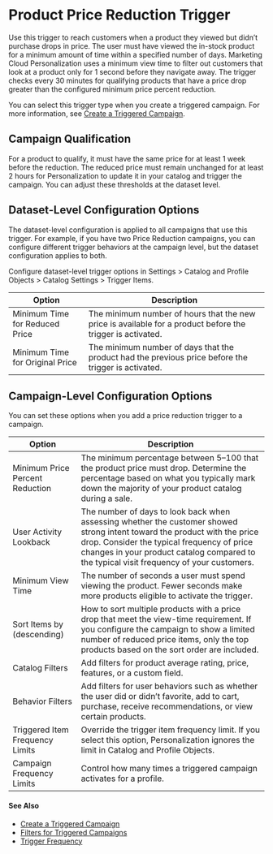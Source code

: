 

# Product Price Reduction Trigger

Use this trigger to reach customers when a product they viewed but didn’t
purchase drops in price. The user must have viewed the in-stock product for a
minimum amount of time within a specified number of days. Marketing Cloud
Personalization uses a minimum view time to filter out customers that look at
a product only for 1 second before they navigate away. The trigger checks
every 30 minutes for qualifying products that have a price drop greater than
the configured minimum price percent reduction.

You can select this trigger type when you create a triggered campaign. For
more information, see [Create a Triggered
Campaign](https://help.salesforce.com/s/articleView?id=sf.mc_pers_triggered_campaign_create.htm&language=en_US&type=5
"Use a triggered campaign to launch a journey when a specific action or event
occurs. For example, send a promotion to a shopper who spent time viewing a
product but didn’t purchase. You can recommend unread articles or products to
a visitor who has spent more than 5 minutes reading about a topic. You can
remind new users to complete onboarding steps, or alert sales reps when target
prospects spend a certain amount of time on your site. When creating a
triggered campaign, you can define when to trigger the campaign, which users
to target, and which experiences to deliver.").

## Campaign Qualification

For a product to qualify, it must have the same price for at least 1 week
before the reduction. The reduced price must remain unchanged for at least 2
hours for Personalization to update it in your catalog and trigger the
campaign. You can adjust these thresholds at the dataset level.

## Dataset-Level Configuration Options

The dataset-level configuration is applied to all campaigns that use this
trigger. For example, if you have two Price Reduction campaigns, you can
configure different trigger behaviors at the campaign level, but the dataset
configuration applies to both.

Configure dataset-level trigger options in Settings > Catalog and Profile
Objects > Catalog Settings > Trigger Items.

Option | Description  
---|---  
Minimum Time for Reduced Price  | The minimum number of hours that the new price is available for a product before the trigger is activated.  
Minimum Time for Original Price | The minimum number of days that the product had the previous price before the trigger is activated.  
  
## Campaign-Level Configuration Options

You can set these options when you add a price reduction trigger to a
campaign.

Option | Description  
---|---  
Minimum Price Percent Reduction | The minimum percentage between 5–100 that the product price must drop. Determine the percentage based on what you typically mark down the majority of your product catalog during a sale.  
User Activity Lookback | The number of days to look back when assessing whether the customer showed strong intent toward the product with the price drop. Consider the typical frequency of price changes in your product catalog compared to the typical visit frequency of your customers.  
Minimum View Time | The number of seconds a user must spend viewing the product. Fewer seconds make more products eligible to activate the trigger.  
Sort Items by (descending) | How to sort multiple products with a price drop that meet the view-time requirement. If you configure the campaign to show a limited number of reduced price items, only the top products based on the sort order are included.  
Catalog Filters | Add filters for product average rating, price, features, or a custom field.  
Behavior Filters | Add filters for user behaviors such as whether the user did or didn’t favorite, add to cart, purchase, receive recommendations, or view certain products.  
Triggered Item Frequency Limits | Override the trigger item frequency limit. If you select this option, Personalization ignores the limit in Catalog and Profile Objects.  
Campaign Frequency Limits | Control how many times a triggered campaign activates for a profile.  
  
#### See Also

  * [Create a Triggered Campaign](https://help.salesforce.com/s/articleView?id=sf.mc_pers_triggered_campaign_create.htm&language=en_US&type=5 "Use a triggered campaign to launch a journey when a specific action or event occurs. For example, send a promotion to a shopper who spent time viewing a product but didn’t purchase. You can recommend unread articles or products to a visitor who has spent more than 5 minutes reading about a topic. You can remind new users to complete onboarding steps, or alert sales reps when target prospects spend a certain amount of time on your site. When creating a triggered campaign, you can define when to trigger the campaign, which users to target, and which experiences to deliver.")
  * [Filters for Triggered Campaigns](https://help.salesforce.com/s/articleView?id=sf.mc_pers_triggered_campaign_filter.htm&language=en_US&type=5 "You can apply user behavior or catalog filters for some triggered campaigns to refine qualification for trigger activation. A user behavior filter is based on customer interaction with the trigger items. A catalog filter is based on catalog attributes. For example, you can add a catalog filter to a product back in stock trigger to have it activate only if the item price is less than $100. Or, you can add a behavior filter so the trigger only activates if the user favorites the product.")
  * [Trigger Frequency](https://help.salesforce.com/s/articleView?id=sf.mc_pers_triggered_campaign_trigger_frequency.htm&language=en_US&type=5 "Frequency limits apply to the number of triggers that Marketing Cloud Personalization sends for a user profile for a specified time period.")

